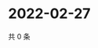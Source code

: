 # 2022-02-27

共 0 条

<!-- BEGIN WEIBO -->
<!-- 最后更新时间 Sun Feb 27 2022 20:22:22 GMT+0800 (China Standard Time) -->

<!-- END WEIBO -->

